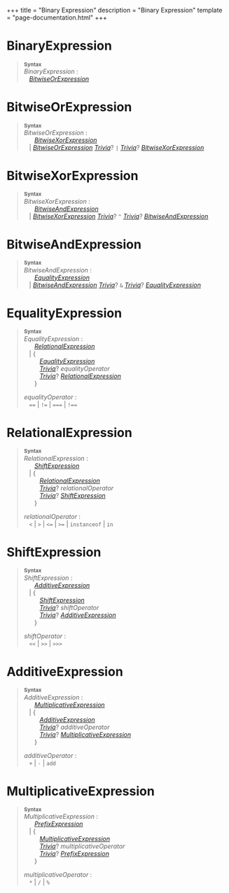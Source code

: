 +++
title = "Binary Expression"
description = "Binary Expression"
template = "page-documentation.html"
+++

# Binary&#8288;Expression

> **<sup>Syntax</sup>**\
> _BinaryExpression_ :\
> &nbsp;&nbsp; _[BitwiseOrExpression]_

# Bitwise&#8288;Or&#8288;Expression

> **<sup>Syntax</sup>**\
> _BitwiseOrExpression_ :\
> &nbsp;&nbsp; &nbsp;&nbsp; _[BitwiseXorExpression]_\
> &nbsp;&nbsp; | _[BitwiseOrExpression]_ _[Trivia]_? `|` _[Trivia]_? _[BitwiseXorExpression]_

# Bitwise&#8288;Xor&#8288;Expression

> **<sup>Syntax</sup>**\
> _BitwiseXorExpression_ :\
> &nbsp;&nbsp; &nbsp;&nbsp; _[BitwiseAndExpression]_\
> &nbsp;&nbsp; | _[BitwiseXorExpression]_ _[Trivia]_? `^` _[Trivia]_? _[BitwiseAndExpression]_

# Bitwise&#8288;And&#8288;Expression

> **<sup>Syntax</sup>**\
> _BitwiseAndExpression_ :\
> &nbsp;&nbsp; &nbsp;&nbsp; _[EqualityExpression]_\
> &nbsp;&nbsp; | _[BitwiseAndExpression]_ _[Trivia]_? `&` _[Trivia]_? _[EqualityExpression]_

# Equality&#8288;Expression

> **<sup>Syntax</sup>**\
> _EqualityExpression_ :\
> &nbsp;&nbsp; &nbsp;&nbsp; _[RelationalExpression]_\
> &nbsp;&nbsp; | {\
> &nbsp;&nbsp; &nbsp;&nbsp; &nbsp;&nbsp; _[EqualityExpression]_\
> &nbsp;&nbsp; &nbsp;&nbsp; &nbsp;&nbsp; _[Trivia]_? _equalityOperator_\
> &nbsp;&nbsp; &nbsp;&nbsp; &nbsp;&nbsp; _[Trivia]_? _[RelationalExpression]_\
> &nbsp;&nbsp; &nbsp;&nbsp; }
>
> _equalityOperator_ :\
> &nbsp;&nbsp; `==` | `!=` | `===` | `!==`

# Relational&#8288;Expression

> **<sup>Syntax</sup>**\
> _RelationalExpression_ :\
> &nbsp;&nbsp; &nbsp;&nbsp; _[ShiftExpression]_\
> &nbsp;&nbsp; | {\
> &nbsp;&nbsp; &nbsp;&nbsp; &nbsp;&nbsp; _[RelationalExpression]_\
> &nbsp;&nbsp; &nbsp;&nbsp; &nbsp;&nbsp; _[Trivia]_? _relationalOperator_\
> &nbsp;&nbsp; &nbsp;&nbsp; &nbsp;&nbsp; _[Trivia]_? _[ShiftExpression]_\
> &nbsp;&nbsp; &nbsp;&nbsp; }
>
> _relationalOperator_ :\
> &nbsp;&nbsp; `<` | `>` | `<=` | `>=` | `instanceof` | `in`

# Shift&#8288;Expression

> **<sup>Syntax</sup>**\
> _ShiftExpression_ :\
> &nbsp;&nbsp; &nbsp;&nbsp; _[AdditiveExpression]_\
> &nbsp;&nbsp; | {\
> &nbsp;&nbsp; &nbsp;&nbsp; &nbsp;&nbsp; _[ShiftExpression]_\
> &nbsp;&nbsp; &nbsp;&nbsp; &nbsp;&nbsp; _[Trivia]_? _shiftOperator_\
> &nbsp;&nbsp; &nbsp;&nbsp; &nbsp;&nbsp; _[Trivia]_? _[AdditiveExpression]_\
> &nbsp;&nbsp; &nbsp;&nbsp; }
>
> _shiftOperator_ :\
> &nbsp;&nbsp; `<<` | `>>` | `>>>`

# Additive&#8288;Expression

> **<sup>Syntax</sup>**\
> _AdditiveExpression_ :\
> &nbsp;&nbsp; &nbsp;&nbsp; _[MultiplicativeExpression]_\
> &nbsp;&nbsp; | {\
> &nbsp;&nbsp; &nbsp;&nbsp; &nbsp;&nbsp; _[AdditiveExpression]_\
> &nbsp;&nbsp; &nbsp;&nbsp; &nbsp;&nbsp; _[Trivia]_? _additiveOperator_\
> &nbsp;&nbsp; &nbsp;&nbsp; &nbsp;&nbsp; _[Trivia]_? _[MultiplicativeExpression]_\
> &nbsp;&nbsp; &nbsp;&nbsp; }
>
> _additiveOperator_ :\
> &nbsp;&nbsp; `+` | `-` | `add`

# Multiplicative&#8288;Expression

> **<sup>Syntax</sup>**\
> _MultiplicativeExpression_ :\
> &nbsp;&nbsp; &nbsp;&nbsp; _[PrefixExpression]_\
> &nbsp;&nbsp; | {\
> &nbsp;&nbsp; &nbsp;&nbsp; &nbsp;&nbsp; _[MultiplicativeExpression]_\
> &nbsp;&nbsp; &nbsp;&nbsp; &nbsp;&nbsp; _[Trivia]_? _multiplicativeOperator_\
> &nbsp;&nbsp; &nbsp;&nbsp; &nbsp;&nbsp; _[Trivia]_? _[PrefixExpression]_\
> &nbsp;&nbsp; &nbsp;&nbsp; }
>
> _multiplicativeOperator_ :\
> &nbsp;&nbsp; `*` | `/` | `%`


[Trivia]: @/documentation/as2/trivia.md#trivia
[BitwiseExpression]: @/documentation/as2/expressions/binary-expression.md#bitwise-expression
[BitwiseOrExpression]: @/documentation/as2/expressions/binary-expression.md#bitwise-or-expression
[BitwiseXorExpression]: @/documentation/as2/expressions/binary-expression.md#bitwise-xor-expression
[BitwiseAndExpression]: @/documentation/as2/expressions/binary-expression.md#bitwise-and-expression
[EqualityExpression]: @/documentation/as2/expressions/binary-expression.md#equality-expression
[RelationalExpression]: @/documentation/as2/expressions/binary-expression.md#relational-expression
[ShiftExpression]: @/documentation/as2/expressions/binary-expression.md#shift-expression
[AdditiveExpression]: @/documentation/as2/expressions/binary-expression.md#additive-expression
[MultiplicativeExpression]: @/documentation/as2/expressions/binary-expression.md#multiplicative-expression
[PrefixExpression]: @/documentation/as2/expressions/prefix-expression.md#prefix-expression
